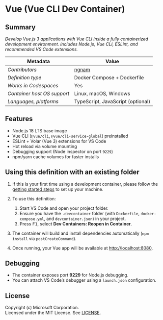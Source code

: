 # Vue (Vue CLI Dev Container)

## Summary

*Develop Vue.js 3 applications with Vue CLI inside a fully containerized development environment. Includes Node.js, Vue CLI, ESLint, and recommended VS Code extensions.*

|          Metadata           |                    Value                     |
| --------------------------- | -------------------------------------------- |
| *Contributors*              | [ngnam](https://github.com/ngnam) |
| *Definition type*           | Docker Compose + Dockerfile                  |
| *Works in Codespaces*       | Yes                                          |
| *Container host OS support* | Linux, macOS, Windows                        |
| *Languages, platforms*      | TypeScript, JavaScript (optional)            |

## Features

- Node.js 18 LTS base image  
- Vue CLI (`@vue/cli`, `@vue/cli-service-global`) preinstalled  
- ESLint + Volar (Vue 3) extensions for VS Code  
- Hot reload via volume mounting  
- Debugging support (Node inspector on port `9229`)  
- npm/yarn cache volumes for faster installs  

## Using this definition with an existing folder

1. If this is your first time using a development container, please follow the [getting started steps](https://aka.ms/vscode-remote/containers/getting-started) to set up your machine.

2. To use this definition:
   1. Start VS Code and open your project folder.
   2. Ensure you have the `.devcontainer` folder (with `Dockerfile`, `docker-compose.yml`, and `devcontainer.json`) in your project.
   3. Press <kbd>F1</kbd>, select **Dev Containers: Reopen in Container**.

3. The container will build and install dependencies automatically (`npm install` via `postCreateCommand`).

4. Once running, your Vue app will be available at [http://localhost:8080](http://localhost:8080).

## Debugging

- The container exposes port **9229** for Node.js debugging.  
- You can attach VS Code’s debugger using a `launch.json` configuration.  

## License

Copyright (c) Microsoft Corporation.  
Licensed under the MIT License. See [LICENSE](https://github.com/Microsoft/vscode-dev-containers/blob/master/LICENSE).
